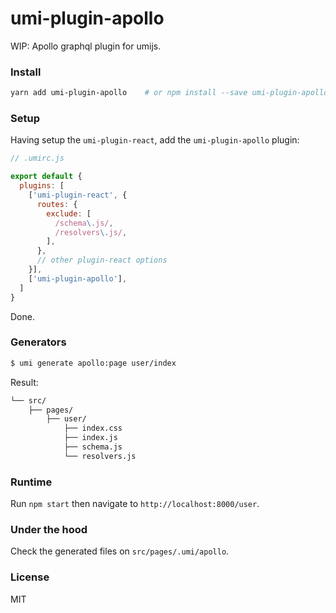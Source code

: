 # umi-plugin-apollo

WIP: Apollo graphql plugin for umijs.

### Install

```bash
yarn add umi-plugin-apollo    # or npm install --save umi-plugin-apollo
```

### Setup

Having setup the `umi-plugin-react`, add the `umi-plugin-apollo` plugin:

```js
// .umirc.js

export default {
  plugins: [
    ['umi-plugin-react', {
      routes: {
        exclude: [
          /schema\.js/,
          /resolvers\.js/,
        ],
      },
      // other plugin-react options
    }],
    ['umi-plugin-apollo'],
  ]
}
```

Done.

### Generators

```bash
$ umi generate apollo:page user/index
```

Result:

```bash
└── src/
    ├── pages/
        ├── user/
            ├── index.css
            ├── index.js
            ├── schema.js
            └── resolvers.js
```

### Runtime

Run `npm start` then navigate to `http://localhost:8000/user`.

### Under the hood

Check the generated files on `src/pages/.umi/apollo`.

### License

MIT